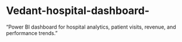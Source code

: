 # Vedant-hospital-dashboard-
“Power BI dashboard for hospital analytics, patient visits, revenue, and performance trends.”
